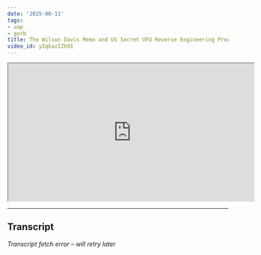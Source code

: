 ```yaml
---
date: '2025-08-11'
tags:
- uap
- gerb
title: The Wilson Davis Memo and US Secret UFO Reverse Engineering Programs
video_id: yIqkazIZh9I
---
```


<iframe width="560" height="315" src="https://www.youtube.com/embed/yIqkazIZh9I" allowfullscreen></iframe>

---

## Transcript
*Transcript fetch error – will retry later*